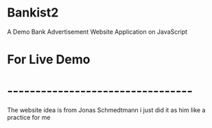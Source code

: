# Bankist2
A Demo Bank Advertisement Website Application on JavaScript
# For Live Demo 

# --------------------------------- 
The website idea is from Jonas Schmedtmann i just did it as him like a practice for me
